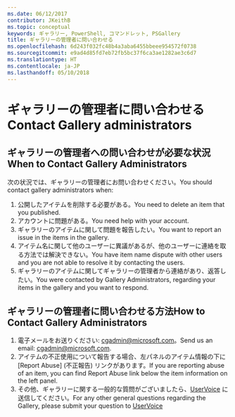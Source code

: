 ```yaml
---
ms.date: 06/12/2017
contributor: JKeithB
ms.topic: conceptual
keywords: ギャラリー, PowerShell, コマンドレット, PSGallery
title: ギャラリーの管理者に問い合わせる
ms.openlocfilehash: 6d243f032fc48b4a3aba6455bbeee954572f0738
ms.sourcegitcommit: e9ad4d85fd7eb72fb5bc37f6ca3ae1282ae3c6d7
ms.translationtype: HT
ms.contentlocale: ja-JP
ms.lasthandoff: 05/10/2018
---
```

# <a name="contact-gallery-administrators"></a><span data-ttu-id="2b463-103">ギャラリーの管理者に問い合わせる</span><span class="sxs-lookup"><span data-stu-id="2b463-103">Contact Gallery administrators</span></span>

## <a name="when-to-contact-gallery-administrators"></a><span data-ttu-id="2b463-104">ギャラリーの管理者への問い合わせが必要な状況</span><span class="sxs-lookup"><span data-stu-id="2b463-104">When to Contact Gallery Administrators</span></span>

<span data-ttu-id="2b463-105">次の状況では、ギャラリーの管理者にお問い合わせください。</span><span class="sxs-lookup"><span data-stu-id="2b463-105">You should contact gallery administrators when:</span></span>

1. <span data-ttu-id="2b463-106">公開したアイテムを削除する必要がある。</span><span class="sxs-lookup"><span data-stu-id="2b463-106">You need to delete an item that you published.</span></span>
2. <span data-ttu-id="2b463-107">アカウントに問題がある。</span><span class="sxs-lookup"><span data-stu-id="2b463-107">You need help with your account.</span></span>
3. <span data-ttu-id="2b463-108">ギャラリーのアイテムに関して問題を報告したい。</span><span class="sxs-lookup"><span data-stu-id="2b463-108">You want to report an issue in the items in the gallery.</span></span>
4. <span data-ttu-id="2b463-109">アイテム名に関して他のユーザーに異議があるが、他のユーザーに連絡を取る方法では解決できない。</span><span class="sxs-lookup"><span data-stu-id="2b463-109">You have item name dispute with other users and you are not able to resolve it by contacting the users.</span></span>
5. <span data-ttu-id="2b463-110">ギャラリーのアイテムに関してギャラリーの管理者から連絡があり、返答したい。</span><span class="sxs-lookup"><span data-stu-id="2b463-110">You were contacted by Gallery Administrators, regarding your items in the gallery and you want to respond.</span></span>

## <a name="how-to-contact-gallery-administrators"></a><span data-ttu-id="2b463-111">ギャラリーの管理者に問い合わせる方法</span><span class="sxs-lookup"><span data-stu-id="2b463-111">How to Contact Gallery Administrators</span></span>

1. <span data-ttu-id="2b463-112">電子メールをお送りください: cgadmin@microsoft.com。</span><span class="sxs-lookup"><span data-stu-id="2b463-112">Send us an email: cgadmin@microsoft.com.</span></span>
2. <span data-ttu-id="2b463-113">アイテムの不正使用について報告する場合、左パネルのアイテム情報の下に [Report Abuse] \(不正報告) リンクがあります。</span><span class="sxs-lookup"><span data-stu-id="2b463-113">If you are reporting abuse of an item, you can find Report Abuse link below the item information on the left panel.</span></span>
3. <span data-ttu-id="2b463-114">その他、ギャラリーに関する一般的な質問がございましたら、[UserVoice](http://windowsserver.uservoice.com/forums/301869-powershell) に送信してください。</span><span class="sxs-lookup"><span data-stu-id="2b463-114">For any other general questions regarding the Gallery, please submit your question to [UserVoice](http://windowsserver.uservoice.com/forums/301869-powershell)</span></span>